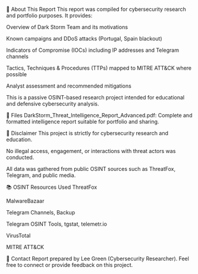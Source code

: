 📌 About This Report
This report was compiled for cybersecurity research and portfolio purposes. It provides:

Overview of Dark Storm Team and its motivations

Known campaigns and DDoS attacks (Portugal, Spain blackout)

Indicators of Compromise (IOCs) including IP addresses and Telegram channels

Tactics, Techniques & Procedures (TTPs) mapped to MITRE ATT&CK where possible

Analyst assessment and recommended mitigations

This is a passive OSINT-based research project intended for educational and defensive cybersecurity analysis.

📁 Files
DarkStorm_Threat_Intelligence_Report_Advanced.pdf: Complete and formatted intelligence report suitable for portfolio and sharing.

🚨 Disclaimer
This project is strictly for cybersecurity research and education.

No illegal access, engagement, or interactions with threat actors was conducted.

All data was gathered from public OSINT sources such as ThreatFox, Telegram, and public media.

📚 OSINT Resources Used
ThreatFox

MalwareBazaar

Telegram Channels, Backup

Telegram OSINT Tools, tgstat, telemetr.io

VirusTotal

MITRE ATT&CK

📧 Contact
Report prepared by Lee Green (Cybersecurity Researcher).
Feel free to connect or provide feedback on this project.
